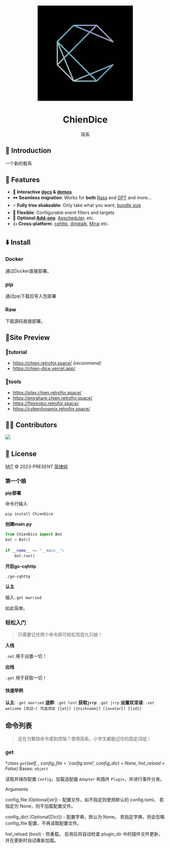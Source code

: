 
<p align="center"><img width="300" src="image/readme/1681811270177.png"></p>

<h1 align="center">
  ChienDice
</h1>

<p align="center">
简系
</p>

## 📘 Introduction

一个新的骰系

## 🚀 Features

- 🎪 **Interactive [docs](https://iamai.retrofor.space) &amp; [demos](https://iamai.retrofor.space/demos)**
- 🕶 **Seamless migration**: Works for **both** [Rasa]() and [GPT]() and more...
- ⚡ **Fully tree shakeable**: Only take what you want, [bundle size](https://iamai.retrofor.space/export-size)
- 🔩 **Flexible**: Configurable event filters and targets
- 🔌 **Optional [Add-ons](https://iamai.retrofor.space/add-ons)**: [Apscheduler](https://iamai.retrofor.space/add-ons/apscheduler), etc.
- 👍 **Cross-platform**: [cqhttp](https://iamai.retrofor.space/guide/cqhttp-adapter.html), [dingtalk](https://iamai.retrofor.space/guide/dingtalk-adapter.html), [Mirai](https://iamai.retrofor.space/guide/mirai-adapter.html) etc.

## ⬇️ Install

### Docker

通过Docker直接部署。

### pip

通过pip下载后导入包部署

### Raw

下载源码直接部署。

## 🌈Site Preview

### 📌tutorial

- <https://chien.retrofor.space/> _(recommend)_
- <https://chien-dice.vercel.app/>

### 📌tools

- <https://play.chien.retrofor.space/>
- <https://envshare.chien.retrofor.space/>
- <https://flexirobo.retrofor.space/>
- <https://cyberdynamix.retrofor.space/>
  
## 👨‍🚀 Contributors

<a href="https://github.com/retrofor/ChienDice/graphs/contributors">
  <img width="50" src="https://contrib.rocks/image?repo=retrofor/ChienDice" />
</a>

## 📄 License

[MIT](https://github.com/retrofor/ChienDice/blob/main/LICENSE) © 2023-PRESENT [简律纯](https://github.com/HsiangNianian)






### 第一个娘

**pip部署**

命令行输入

``` shell
pip install ChienDice
```

**创建main.py**

``` py
from ChienDice import Bot
bot = Bot()

if __name__ == "__main__":
    bot.run()
```

**开启go-cqhttp**

``` shell
./go-cqhttp
```

**认主**

输入`.get married`

如此简单。


### 轻松入门

> 只需要记住两个命令即可轻松驾驭九只娘！

**入栈**

`.set` 用于设置一切！

**出栈**

`.get` 用于获取一切！

#### 快速举例

**认主**: `.get married`
**退群**: `.get lost`
**获取`jrrp`**: `.get jrrp`
**设置欢淫语**: `.set welcome [欢迎~] 可选添加 [{at}] [{nickname}] [{avatar}] [{id}]`

## 命令列表

> 还在为繁琐命令感到烦恼？使用简系，小学生都能记住的固定词组！

### get

**class `get`(self, *, config_file = 'config.toml', config_dict = None, hot_reload = False)**
Bases: `object`

读取并储存配置 `Config`，加载适配器 `Adapter` 和插件 `Plugin`，并进行事件分发。

Arguments

config_file (Optional[str]) - 配置文件，如不指定则使用默认的 config.toml。 若指定为 None，则不加载配置文件。

config_dict (Optional[Dict]) - 配置字典，默认为 None。 若指定字典，则会忽略 config_file 配置，不再读取配置文件。

hot_reload (bool) - 热重载。 启用后将自动检查 plugin_dir 中的插件文件更新，并在更新时自动重新加载。